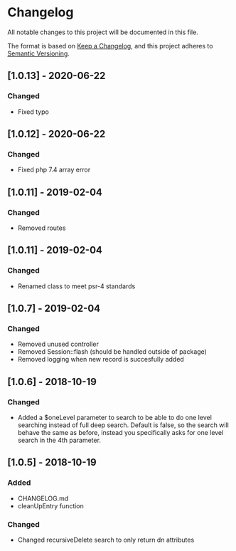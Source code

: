 # Changelog
All notable changes to this project will be documented in this file.

The format is based on [Keep a Changelog](https://keepachangelog.com/en/1.0.0/),
and this project adheres to [Semantic Versioning](https://semver.org/spec/v2.0.0.html).

## [1.0.13] - 2020-06-22

### Changed
- Fixed typo

## [1.0.12] - 2020-06-22

### Changed
- Fixed php 7.4 array error

## [1.0.11] - 2019-02-04

### Changed
- Removed routes

## [1.0.11] - 2019-02-04

### Changed
- Renamed class to meet psr-4 standards

## [1.0.7] - 2019-02-04

### Changed
- Removed unused controller
- Removed Session::flash (should be handled outside of package)
- Removed logging when new record is succesfully added

## [1.0.6] - 2018-10-19

### Changed
- Added a $oneLevel parameter to search to be able to do one level searching instead of full deep search. Default is false, so the search will behave the same as before, instead you specifically asks for one level search in the 4th parameter.


## [1.0.5] - 2018-10-19
### Added
- CHANGELOG.md
- cleanUpEntry function

### Changed
- Changed recursiveDelete search to only return dn attributes
